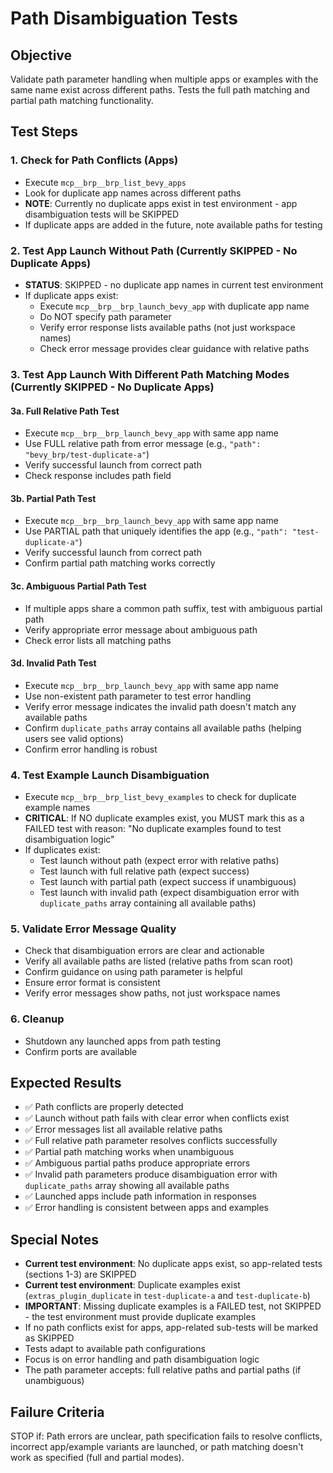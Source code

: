 # Path Disambiguation Tests

## Objective
Validate path parameter handling when multiple apps or examples with the same name exist across different paths. Tests the full path matching and partial path matching functionality.

## Test Steps

### 1. Check for Path Conflicts (Apps)
- Execute `mcp__brp__brp_list_bevy_apps`
- Look for duplicate app names across different paths
- **NOTE**: Currently no duplicate apps exist in test environment - app disambiguation tests will be SKIPPED
- If duplicate apps are added in the future, note available paths for testing

### 2. Test App Launch Without Path (Currently SKIPPED - No Duplicate Apps)
- **STATUS**: SKIPPED - no duplicate app names in current test environment
- If duplicate apps exist:
  - Execute `mcp__brp__brp_launch_bevy_app` with duplicate app name
  - Do NOT specify path parameter
  - Verify error response lists available paths (not just workspace names)
  - Check error message provides clear guidance with relative paths

### 3. Test App Launch With Different Path Matching Modes (Currently SKIPPED - No Duplicate Apps)

#### 3a. Full Relative Path Test
- Execute `mcp__brp__brp_launch_bevy_app` with same app name
- Use FULL relative path from error message (e.g., `"path": "bevy_brp/test-duplicate-a"`)
- Verify successful launch from correct path
- Check response includes path field

#### 3b. Partial Path Test
- Execute `mcp__brp__brp_launch_bevy_app` with same app name
- Use PARTIAL path that uniquely identifies the app (e.g., `"path": "test-duplicate-a"`)
- Verify successful launch from correct path
- Confirm partial path matching works correctly

#### 3c. Ambiguous Partial Path Test
- If multiple apps share a common path suffix, test with ambiguous partial path
- Verify appropriate error message about ambiguous path
- Check error lists all matching paths

#### 3d. Invalid Path Test
- Execute `mcp__brp__brp_launch_bevy_app` with same app name
- Use non-existent path parameter to test error handling
- Verify error message indicates the invalid path doesn't match any available paths
- Confirm `duplicate_paths` array contains all available paths (helping users see valid options)
- Confirm error handling is robust

### 4. Test Example Launch Disambiguation
- Execute `mcp__brp__brp_list_bevy_examples` to check for duplicate example names
- **CRITICAL**: If NO duplicate examples exist, you MUST mark this as a FAILED test with reason: "No duplicate examples found to test disambiguation logic"
- If duplicates exist:
  - Test launch without path (expect error with relative paths)
  - Test launch with full relative path (expect success)
  - Test launch with partial path (expect success if unambiguous)
  - Test launch with invalid path (expect disambiguation error with `duplicate_paths` array containing all available paths)

### 5. Validate Error Message Quality
- Check that disambiguation errors are clear and actionable
- Verify all available paths are listed (relative paths from scan root)
- Confirm guidance on using path parameter is helpful
- Ensure error format is consistent
- Verify error messages show paths, not just workspace names

### 6. Cleanup
- Shutdown any launched apps from path testing
- Confirm ports are available

## Expected Results
- ✅ Path conflicts are properly detected
- ✅ Launch without path fails with clear error when conflicts exist
- ✅ Error messages list all available relative paths
- ✅ Full relative path parameter resolves conflicts successfully
- ✅ Partial path matching works when unambiguous
- ✅ Ambiguous partial paths produce appropriate errors
- ✅ Invalid path parameters produce disambiguation error with `duplicate_paths` array showing all available paths
- ✅ Launched apps include path information in responses
- ✅ Error handling is consistent between apps and examples

## Special Notes
- **Current test environment**: No duplicate apps exist, so app-related tests (sections 1-3) are SKIPPED
- **Current test environment**: Duplicate examples exist (`extras_plugin_duplicate` in `test-duplicate-a` and `test-duplicate-b`)
- **IMPORTANT**: Missing duplicate examples is a FAILED test, not SKIPPED - the test environment must provide duplicate examples
- If no path conflicts exist for apps, app-related sub-tests will be marked as SKIPPED
- Tests adapt to available path configurations
- Focus is on error handling and path disambiguation logic
- The path parameter accepts: full relative paths and partial paths (if unambiguous)

## Failure Criteria
STOP if: Path errors are unclear, path specification fails to resolve conflicts, incorrect app/example variants are launched, or path matching doesn't work as specified (full and partial modes).
